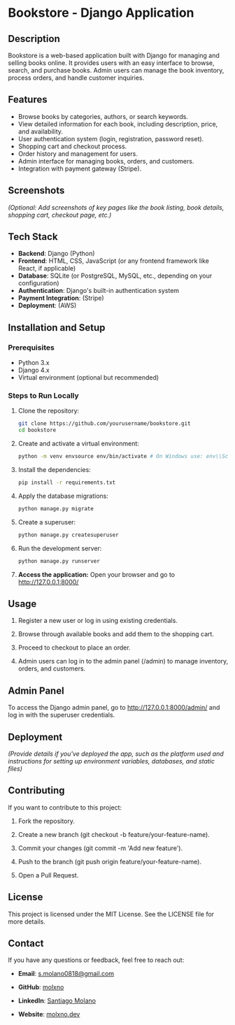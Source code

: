 # Bookstore - Django Application

## Description

Bookstore is a web-based application built with Django for managing and selling books online. It provides users with an
easy interface to browse, search, and purchase books. Admin users can manage the book inventory, process orders, and
handle customer inquiries.

## Features

- Browse books by categories, authors, or search keywords.
- View detailed information for each book, including description, price, and availability.
- User authentication system (login, registration, password reset).
- Shopping cart and checkout process.
- Order history and management for users.
- Admin interface for managing books, orders, and customers.
- Integration with payment gateway (Stripe).

## Screenshots

_(Optional: Add screenshots of key pages like the book listing, book details, shopping cart, checkout page, etc.)_

## Tech Stack

- **Backend**: Django (Python)
- **Frontend**: HTML, CSS, JavaScript (or any frontend framework like React, if applicable)
- **Database**: SQLite (or PostgreSQL, MySQL, etc., depending on your configuration)
- **Authentication**: Django's built-in authentication system
- **Payment Integration**: (Stripe)
- **Deployment**: (AWS)

## Installation and Setup

### Prerequisites

- Python 3.x
- Django 4.x
- Virtual environment (optional but recommended)

### Steps to Run Locally

1. Clone the repository:
   ```bash
   git clone https://github.com/yourusername/bookstore.git
   cd bookstore


2. Create and activate a virtual environment:
   ```bash
   python -m venv envsource env/bin/activate # On Windows use: env\\Scripts\\activate

3. Install the dependencies:
   ```bash
   pip install -r requirements.txt

4. Apply the database migrations:
   ```bash
   python manage.py migrate

5. Create a superuser:
   ```bash
   python manage.py createsuperuser

6. Run the development server:
   ```bash
   python manage.py runserver

7. **Access the application:** Open your browser and go to http://127.0.0.1:8000/

Usage
-----

1. Register a new user or log in using existing credentials.

2. Browse through available books and add them to the shopping cart.

3. Proceed to checkout to place an order.

4. Admin users can log in to the admin panel (/admin) to manage inventory, orders, and customers.

Admin Panel
-----------

To access the Django admin panel, go to http://127.0.0.1:8000/admin/ and log in with the superuser credentials.

Deployment
----------

_(Provide details if you've deployed the app, such as the platform used and instructions for setting up environment
variables, databases, and static files)_

Contributing
------------

If you want to contribute to this project:

1. Fork the repository.

2. Create a new branch (git checkout -b feature/your-feature-name).

3. Commit your changes (git commit -m 'Add new feature').

4. Push to the branch (git push origin feature/your-feature-name).

5. Open a Pull Request.

License
-------

This project is licensed under the MIT License. See the LICENSE file for more details.

Contact
-------

If you have any questions or feedback, feel free to reach out:

* **Email**: s.molano0818@gmail.com

* **GitHub**: [molxno](https://github.com/molxno)

* **LinkedIn**: [Santiago Molano](https://www.linkedin.com/in/molanosantiago/)

* **Website**: [molxno.dev](https://molxno.dev/)

```